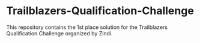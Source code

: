 # Trailblazers-Qualification-Challenge
This repository contains the 1st place solution for the Trailblazers Qualification Challenge organized by Zindi.
